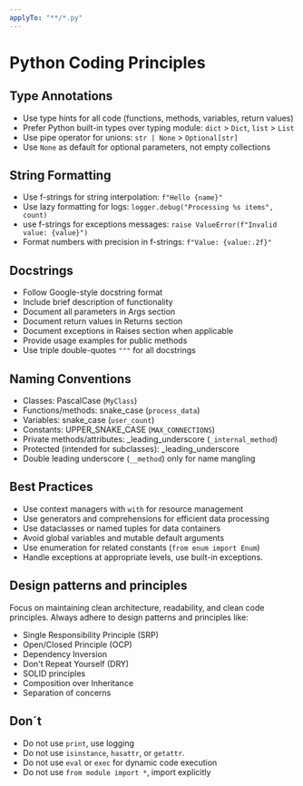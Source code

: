 ```yaml
---
applyTo: "**/*.py"
---
```

# Python Coding Principles

## Type Annotations
- Use type hints for all code (functions, methods, variables, return values)
- Prefer Python built-in types over typing module: `dict` > `Dict`, `list` > `List`
- Use pipe operator for unions: `str | None` > `Optional[str]`
- Use `None` as default for optional parameters, not empty collections

## String Formatting
- Use f-strings for string interpolation: `f"Hello {name}"`
- Use lazy formatting for logs: `logger.debug("Processing %s items", count)`
- use f-strings for exceptions messages: `raise ValueError(f"Invalid value: {value}")`
- Format numbers with precision in f-strings: `f"Value: {value:.2f}"`

## Docstrings
- Follow Google-style docstring format
- Include brief description of functionality
- Document all parameters in Args section
- Document return values in Returns section
- Document exceptions in Raises section when applicable
- Provide usage examples for public methods
- Use triple double-quotes `"""` for all docstrings

## Naming Conventions
- Classes: PascalCase (`MyClass`)
- Functions/methods: snake_case (`process_data`)
- Variables: snake_case (`user_count`)
- Constants: UPPER_SNAKE_CASE (`MAX_CONNECTIONS`)
- Private methods/attributes: _leading_underscore (`_internal_method`)
- Protected (intended for subclasses): _leading_underscore
- Double leading underscore (`__method`) only for name mangling

## Best Practices
- Use context managers with `with` for resource management
- Use generators and comprehensions for efficient data processing
- Use dataclasses or named tuples for data containers
- Avoid global variables and mutable default arguments
- Use enumeration for related constants (`from enum import Enum`)
- Handle exceptions at appropriate levels, use built-in exceptions.

## Design patterns and principles
Focus on maintaining clean architecture, readability, and clean code principles. Always adhere to design patterns and principles like:
- Single Responsibility Principle (SRP)
- Open/Closed Principle (OCP)
- Dependency Inversion
- Don't Repeat Yourself (DRY)
- SOLID principles
- Composition over Inheritance
- Separation of concerns

## Don´t
- Do not use `print`, use logging
- Do not use `isinstance`, `hasattr`, or `getattr`.
- Do not use `eval` or `exec` for dynamic code execution
- Do not use `from module import *`, import explicitly
